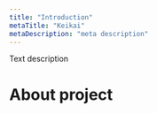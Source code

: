 ```yaml
---
title: "Introduction"
metaTitle: "Keikai"
metaDescription: "meta description"
---
```


Text description

# About project


